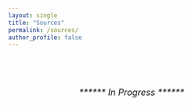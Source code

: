 ```yaml
---
layout: single
title: "Sources"
permalink: /sources/
author_profile: false
---
```


<br> <br> <br> 

<center>
<font size="4">
<i> ****** In Progress ****** </i> 